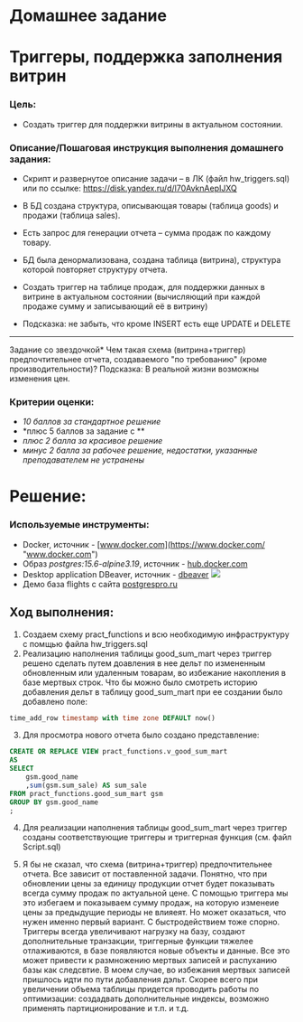 # Домашнее задание
# Триггеры, поддержка заполнения витрин
### Цель:
- Создать триггер для поддержки витрины в актуальном состоянии.

### Описание/Пошаговая инструкция выполнения домашнего задания:
- Скрипт и развернутое описание задачи – в ЛК (файл hw_triggers.sql) или по ссылке: https://disk.yandex.ru/d/l70AvknAepIJXQ

- В БД создана структура, описывающая товары (таблица goods) и продажи (таблица sales).

- Есть запрос для генерации отчета – сумма продаж по каждому товару.

- БД была денормализована, создана таблица (витрина), структура которой повторяет структуру отчета.

- Создать триггер на таблице продаж, для поддержки данных в витрине в актуальном состоянии (вычисляющий при каждой продаже сумму и записывающий её в витрину)

- Подсказка: не забыть, что кроме INSERT есть еще UPDATE и DELETE
___________________________________
Задание со звездочкой*
Чем такая схема (витрина+триггер) предпочтительнее отчета, создаваемого "по требованию" (кроме производительности)?
Подсказка: В реальной жизни возможны изменения цен.

### Критерии оценки:

- *10 баллов за стандартное решение*
- *плюс 5 баллов за задание с **
- *плюс 2 балла за красивое решение*
- *минус 2 балла за рабочее решение, недостатки, указанные преподавателем не устранены*

# Решение:
### Используемые инструменты:
- Docker, источник - [www.docker.com](https://www.docker.com/ "www.docker.com")
- Образ *postgres:15.6-alpine3.19*, источник -  [hub.docker.com](https://hub.docker.com/)
- Desktop application DBeaver, источник -  [dbeaver](https://dbeaver.io/) ![](https://dbeaver.io/wp-content/uploads/2015/09/beaver-head.png)
- Демо база flights с сайта [postgrespro.ru](https://postgrespro.ru/education/demodb)

## Ход выполнения:
1. Создаем схему pract_functions и всю необходимую инфраструктуру с помщью файла hw_triggers.sql
2. Реализацию наполнения таблицы good_sum_mart через триггер решено сделать путем доавления  в нее дельт по измененным обновленным или удаленным товарам, во избежание накопления в базе мертвых строк. Что бы можно было смотреть историю добавления дельт в таблицу good_sum_mart при ее создании было добавлено поле:
```sql
time_add_row timestamp with time zone DEFAULT now()
```
3. Для просмотра нового отчета было создано представление:
```sql
CREATE OR REPLACE VIEW pract_functions.v_good_sum_mart
AS
SELECT
    gsm.good_name
    ,sum(gsm.sum_sale) AS sum_sale
FROM pract_functions.good_sum_mart gsm
GROUP BY gsm.good_name
;
```
4. Для реализации наполнения таблицы good_sum_mart через триггер созданы соответствующие триггеры и триггерная функция (см. файл Script.sql)

5. Я бы не сказал, что схема (витрина+триггер) предпочтительнее отчета. Все зависит от поставленной задачи. Понятно, что при обновлении цены за единицу продукции отчет будет показывать всегда сумму продаж по актуальной цене. С помощью триггера мы это избегаем и показываем сумму продаж, на которую изменеие цены за предыдущие периоды не влияеят. Но может оказаться, что нужен именно первый вариант.
	С быстродействием тоже спорно. Триггеры всегда увеличивают нагрузку на базу, создают дополнительные транзакции, триггерные функции тяжелее отлаживаются, в базе появляются новые объекты и данные. Все это может привести к размножению мертвых записей и распуханию базы как следсвтие. В моем случае, во избежания мертвых записей пришлось идти по пути добавления дэльт. Скорее всего при увеличении объема таблицы придется проводить работы по оптимизации: создадвать дополнительные индексы, возможно применять партиционирование и т.п. и т.д.



